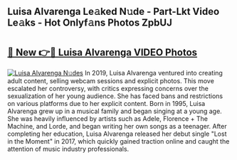 ## Luisa Alvarenga Le𝚊ked N𝚞de - Part-Lkt Video Le𝚊ks - Hot Onlyf𝚊ns Photos ZpbUJ

# <h2><a href="http://ac52277.deff.icu/?id=Luisa+Alvarenga">🔗 New 👉🔴 Luisa Alvarenga VIDEO Photos</a></h2>

[![Luisa Alvarenga N𝚞des](https://i.imgur.com/rIISA9y.gif)](http://ac52277.deff.icu/?id=Luisa+Alvarenga)
In 2019, Luisa Alvarenga ventured into creating adult content, selling webcam sessions and explicit photos. This move escalated her controversy, with critics expressing concerns over the sexualization of her young audience. She has faced bans and restrictions on various platforms due to her explicit content. Born in 1995, Luisa Alvarenga grew up in a musical family and began singing at a young age. She was heavily influenced by artists such as Adele, Florence + The Machine, and Lorde, and began writing her own songs as a teenager. After completing her education, Luisa Alvarenga released her debut single "Lost in the Moment" in 2017, which quickly gained traction online and caught the attention of music industry professionals.
